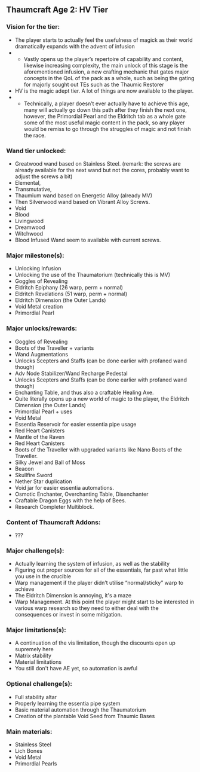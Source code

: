 ## Thaumcraft Age 2: HV Tier

### Vision for the tier:
- The player starts to actually feel the usefulness of magick as their world dramatically expands with the advent of infusion
- - Vastly opens up the player’s repertoire of capability and content, likewise increasing complexity, the main unlock of this stage is the aforementioned infusion, a new crafting mechanic that gates major concepts in the QoL of the pack as a whole, such as being the gating for majorly sought out TEs such as the Thaumic Restorer
- HV is the magic adept tier. A lot of things are now available to the player.
- - Technically, a player doesn’t ever actually have to achieve this age, many will actually go down this path after they finish the next one, however, the Primordial Pearl and the Eldritch tab as a whole gate some of the most useful magic content in the pack, so any player would be remiss to go through the struggles of magic and not finish the race.

### Wand tier unlocked:
- Greatwood wand based on Stainless Steel. (remark: the screws are already available for the next wand but not the cores, probably want to adjust the screws a bit)
- Elemental, 
- Transmutative, 
- Thaumium wand based on Energetic Alloy (already MV) 
- Then Silverwood wand based on Vibrant Alloy Screws. 
- Void
- Blood
- Livingwood
- Dreamwood
- Witchwood
- Blood Infused Wand seem to available with current screws.

### Major milestone(s):
- Unlocking Infusion
- Unlocking the use of the Thaumatorium (technically this is MV)
- Goggles of Revealing
- Eldritch Epiphany (26 warp, perm + normal)
- Eldritch Revelations (51 warp, perm + normal)
- Eldritch Dimension (the Outer Lands)
- Void Metal creation
- Primordial Pearl


### Major unlocks/rewards:
- Goggles of Revealing
- Boots of the Traveller + variants
- Wand Augmentations
- Unlocks Scepters and Staffs (can be done earlier with profaned wand though)
- Adv Node Stabilizer/Wand Recharge Pedestal
- Unlocks Scepters and Staffs (can be done earlier with profaned wand though)
- Enchanting Table, and thus also a craftable Healing Axe.
- Quite literally opens up a new world of magic to the player, the Eldritch Dimension (the Outer Lands)
- Primordial Pearl + uses
- Void Metal
- Essentia Reservoir for easier essentia pipe usage
- Red Heart Canisters
- Mantle of the Raven
- Red Heart Canisters
- Boots of the Traveller with upgraded variants like Nano Boots of the Traveller.
- Silky Jewel and Ball of Moss
- Beacon
- Skullfire Sword
- Nether Star duplication
- Void jar for easier essentia automations.
- Osmotic Enchanter, Overchanting Table, Disenchanter
- Craftable Dragon Eggs with the help of Bees.
- Research Completer Multiblock.

### Content of Thaumcraft Addons:
- ???

### Major challenge(s):
- Actually learning the system of infusion, as well as the stability
- Figuring out proper sources for all of the essentials, far past what little you use in the crucible
- Warp management if the player didn’t utilise “normal/sticky” warp to achieve
- The Eldritch Dimension is annoying, it's a maze
- Warp Management. At this point the player might start to be interested in various warp research so they need to either deal with the consequences or invest in some mitigation.


### Major limitations(s):
- A continuation of the vis limitation, though the discounts open up supremely here
- Matrix stability
- Material limitations
- You still don't have AE yet, so automation is awful

### Optional challenge(s):
- Full stability altar
- Properly learning the essentia pipe system
- Basic material automation through the Thaumatorium
- Creation of the plantable Void Seed from Thaumic Bases

### Main materials:
- Stainless Steel
- Lich Bones
- Void Metal
- Primordial Pearls


